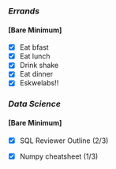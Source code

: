 ### *Errands*
#### [Bare Minimum]
* [x] Eat bfast
* [x] Eat lunch
* [x] Drink shake
* [x] Eat dinner
* [x] Eskwelabs!!
### *Data Science*
#### [Bare Minimum]
* [x] SQL Reviewer Outline (2/3)
* [x] Numpy cheatsheet (1/3)



